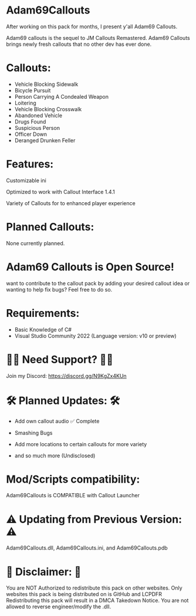 # Adam69Callouts

After working on this pack for months, I present y'all Adam69 Callouts. 

Adam69 callouts is the sequel to JM Callouts Remastered. Adam69 Callouts brings newly fresh callouts that no other dev has ever done. 

# Callouts: 

* Vehicle Blocking Sidewalk
* Bicycle Pursuit
* Person Carrying A Condealed Weapon
* Loitering
* Vehicle Blocking Crosswalk
* Abandoned Vehicle
* Drugs Found
* Suspicious Person
* Officer Down
* Deranged Drunken Feller


# Features:

Customizable ini

Optimized to work with Callout Interface 1.4.1

Variety of Callouts for to enhanced player experience


# Planned Callouts:

None currently planned.

 
# Adam69 Callouts is Open Source!

want to contribute to the callout pack by adding your desired callout idea or wanting to help fix bugs? Feel free to do so.

# Requirements:

* Basic Knowledge of C# 
* Visual Studio Community 2022 (Language version: v10 or preview)

 

# 👩‍💻 Need Support? 👨‍💻

Join my Discord: https://discord.gg/N9KgZx4KUn


# 🛠️ Planned Updates: 🛠️

* Add own callout audio ✅ Complete

* Smashing Bugs

* Add more locations to certain callouts for more variety

* and so much more (Undisclosed)


# Mod/Scripts compatibility:

Adam69Callouts is COMPATIBLE with Callout Launcher

 

# ⚠️ Updating from Previous Version: ⚠️

Adam69Callouts.dll, Adam69Callouts.ini, and Adam69Callouts.pdb


# 🚫 Disclaimer: 🚫
You are NOT Authorized to redistribute this pack on other websites. Only websites this pack is being distributed on is GitHub and LCPDFR Redistributing this pack will result in a DMCA Takedown Notice. You are not allowed to reverse engineer/modify the .dll.
